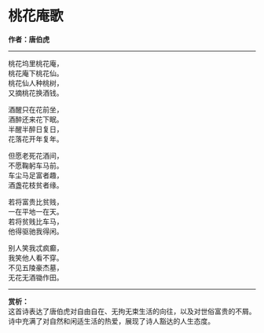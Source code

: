 # 桃花庵歌

**作者：唐伯虎**

---

桃花坞里桃花庵，  
桃花庵下桃花仙。  
桃花仙人种桃树，  
又摘桃花换酒钱。  

酒醒只在花前坐，  
酒醉还来花下眠。  
半醒半醉日复日，  
花落花开年复年。  

但愿老死花酒间，  
不愿鞠躬车马前。  
车尘马足富者趣，  
酒盏花枝贫者缘。  

若将富贵比贫贱，  
一在平地一在天。  
若将贫贱比车马，  
他得驱驰我得闲。  

别人笑我忒疯癫，  
我笑他人看不穿。  
不见五陵豪杰墓，  
无花无酒锄作田。  

---

**赏析：**  
这首诗表达了唐伯虎对自由自在、无拘无束生活的向往，以及对世俗富贵的不屑。诗中充满了对自然和闲适生活的热爱，展现了诗人豁达的人生态度。

